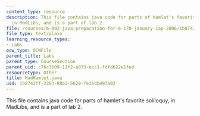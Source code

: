```yaml
---
content_type: resource
description: This file contains java code for parts of hamlet's favorite soliloquy,
  in MadLibs, and is a part of lab 2.
file: /courses/6-092-java-preparation-for-6-170-january-iap-2006/1b8742ff220388b25629fe3bdb497a92_MadHamlet.java
file_type: text/plain
learning_resource_types:
- Labs
ocw_type: OCWFile
parent_title: Labs
parent_type: CourseSection
parent_uid: c76c3609-11f2-a073-ecc1-fdfd622e1fed
resourcetype: Other
title: MadHamlet.java
uid: 1b8742ff-2203-88b2-5629-fe3bdb497a92
---
```

This file contains java code for parts of hamlet's favorite soliloquy, in MadLibs, and is a part of lab 2.

